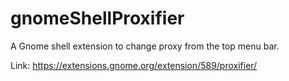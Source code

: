 gnomeShellProxifier
===================

A Gnome shell extension to change proxy from the top menu bar.

Link: https://extensions.gnome.org/extension/589/proxifier/
